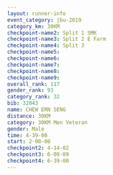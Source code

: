 ```yaml
---
layout: runner-info 
event_category: jbu-2019 
category_km: 30KM 
checkpoint-name2: Split 1 SMK 
checkpoint-name3: Split 2 E Farm 
checkpoint-name4: Split 3 
checkpoint-name5: 
checkpoint-name6: 
checkpoint-name7: 
checkpoint-name8: 
checkpoint-name9: 
overall_rank: 117
gender_rank: 93
category_rank: 32
bib: 32043
name: CHEW ERN SENG
distance: 30KM
category: 30KM Men Veteran
gender: Male
time: 4-39-00
start: 2-00-00
checkpoint2: 4-14-02
checkpoint3: 6-09-09
checkpoint4: 6-39-00
---
```

